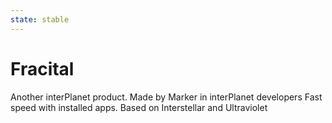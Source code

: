```yaml
---
state: stable
---
```



# Fracital
Another interPlanet product. Made by Marker in interPlanet developers
Fast speed with installed apps. Based on Interstellar and Ultraviolet
